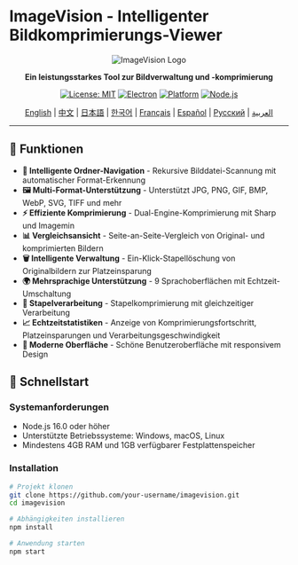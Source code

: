 # ImageVision - Intelligenter Bildkomprimierungs-Viewer

<div align="center">

![ImageVision Logo](https://via.placeholder.com/200x80/667eea/ffffff?text=ImageVision)

**Ein leistungsstarkes Tool zur Bildverwaltung und -komprimierung**

[![License: MIT](https://img.shields.io/badge/License-MIT-yellow.svg)](https://opensource.org/licenses/MIT)
[![Electron](https://img.shields.io/badge/Electron-v27.0.0-blue.svg)](https://www.electronjs.org/)
[![Platform](https://img.shields.io/badge/Platform-Windows%20%7C%20macOS%20%7C%20Linux-lightgrey.svg)](https://github.com/electron/electron)
[![Node.js](https://img.shields.io/badge/Node.js-v16.0+-green.svg)](https://nodejs.org/)

[English](README.en.md) | [中文](README.zh-CN.md) | [日本語](README.ja.md) | [한국어](README.ko.md) | [Français](README.fr.md) | [Español](README.es.md) | [Русский](README.ru.md) | [العربية](README.ar.md)

</div>

---

## 🌟 Funktionen

- **📁 Intelligente Ordner-Navigation** - Rekursive Bilddatei-Scannung mit automatischer Format-Erkennung
- **🖼️ Multi-Format-Unterstützung** - Unterstützt JPG, PNG, GIF, BMP, WebP, SVG, TIFF und mehr
- **⚡ Effiziente Komprimierung** - Dual-Engine-Komprimierung mit Sharp und Imagemin
- **📊 Vergleichsansicht** - Seite-an-Seite-Vergleich von Original- und komprimierten Bildern
- **🗑️ Intelligente Verwaltung** - Ein-Klick-Stapellöschung von Originalbildern zur Platzeinsparung
- **🌍 Mehrsprachige Unterstützung** - 9 Sprachoberflächen mit Echtzeit-Umschaltung
- **💾 Stapelverarbeitung** - Stapelkomprimierung mit gleichzeitiger Verarbeitung
- **📈 Echtzeitstatistiken** - Anzeige von Komprimierungsfortschritt, Platzeinsparungen und Verarbeitungsgeschwindigkeit
- **🎨 Moderne Oberfläche** - Schöne Benutzeroberfläche mit responsivem Design

## 🚀 Schnellstart

### Systemanforderungen

- Node.js 16.0 oder höher
- Unterstützte Betriebssysteme: Windows, macOS, Linux
- Mindestens 4GB RAM und 1GB verfügbarer Festplattenspeicher

### Installation

```bash
# Projekt klonen
git clone https://github.com/your-username/imagevision.git
cd imagevision

# Abhängigkeiten installieren
npm install

# Anwendung starten
npm start
```
